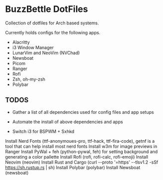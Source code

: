 # BuzzBettle DotFiles

Collection of dotfiles for Arch based systems.

Currently holds configs for the following apps.

- Alacritty
- i3 Window Manager
- LunarVim and NeoVim (NVChad)
- Newsboat
- Picom
- Ranger
- Rofi
- Zsh, oh-my-zsh
- Polybar

## TODOS

  - Gather a list of all dependencies used for config files and app setups
  - Automate the install of above dependencies and apps
  
  - Switch i3 for BSPWM + Sxhkd 

Install Nerd Fonts (ttf-anonymoues-pro, ttf-hack, ttf-fira-code), getnf is a tool that can help install most nerd fonts 
Install w3m for image previews in Ranger
Install PyWal + feh (python-pywal, feh) for setting background and generating a color pallette
Install Rofi (rofi, rofi-calc, rofi-emoji)
Install Neovim (neovim)
Install Rust and Cargo (curl --proto '=https' --tlsv1.2 -sSf https://sh.rustup.rs | sh)
Install Polybar (polybar)
Install Newsboat (newsboat)
